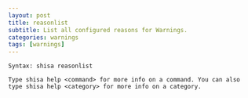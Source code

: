 ```yaml
---
layout: post
title: reasonlist
subtitle: List all configured reasons for Warnings.
categories: warnings
tags: [warnings]
---
```


`Syntax: shisa reasonlist`

```
Type shisa help <command> for more info on a command. You can also type shisa help <category> for more info on a category.
```